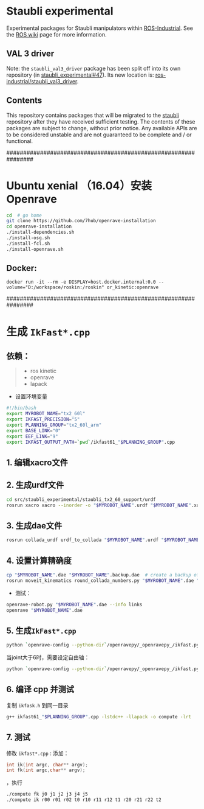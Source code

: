 # Staubli experimental

Experimental packages for Staubli manipulators within [ROS-Industrial][].
See the [ROS wiki][] page for more information.

## VAL 3 driver

Note: the `staubli_val3_driver` package has been split off into its own repository (in [staubli_experimental#47](https://github.com/ros-industrial/staubli_experimental/pull/47)). Its new location is: [ros-industrial/staubli_val3_driver](https://github.com/ros-industrial/staubli_val3_driver).

## Contents

This repository contains packages that will be migrated to the [staubli][]
repository after they have received sufficient testing. The contents of
these packages are subject to change, without prior notice. Any available
APIs are to be considered unstable and are not guaranteed to be complete
and / or functional.

[ROS-Industrial]: http://wiki.ros.org/Industrial
[ROS wiki]: http://wiki.ros.org/staubli_experimental
[staubli]: https://github.com/ros-industrial/staubli

################################################################

# Ubuntu xenial （16.04）安装 Openrave

```sh
cd  # go home 
git clone https://github.com/7hub/openrave-installation 
cd openrave-installation 
./install-dependencies.sh 
./install-osg.sh 
./install-fcl.sh 
./install-openrave.sh
```
 
 ## Docker:
 ```docker
docker run -it --rm -e DISPLAY=host.docker.internal:0.0 --volume="D:/workspace/roskin:/roskin" or_kinetic:openrave
 ```

################################################################

# 生成 `IkFast*.cpp`

## 依赖：

> - ros kinetic
> - openrave
> - lapack

* 设置环境变量

```sh
#!/bin/bash
export MYROBOT_NAME="tx2_60l"
export IKFAST_PRECISION="5"
export PLANNING_GROUP="tx2_60l_arm"
export BASE_LINK="0"
export EEF_LINK="9"
export IKFAST_OUTPUT_PATH=`pwd`/ikfast61_"$PLANNING_GROUP".cpp
```

## 1. 编辑xacro文件

## 2. 生成urdf文件

```sh
cd src/staubli_experimental/staubli_tx2_60_support/urdf
rosrun xacro xacro --inorder -o "$MYROBOT_NAME".urdf "$MYROBOT_NAME".xacro
```

## 3. 生成dae文件

```sh
rosrun collada_urdf urdf_to_collada "$MYROBOT_NAME".urdf "$MYROBOT_NAME".dae
```

## 4. 设置计算精确度 

```sh
cp "$MYROBOT_NAME".dae "$MYROBOT_NAME".backup.dae  # create a backup of your full precision dae.
rosrun moveit_kinematics round_collada_numbers.py "$MYROBOT_NAME".dae "$MYROBOT_NAME".dae "$IKFAST_PRECISION"
```

* 测试：

```sh
openrave-robot.py "$MYROBOT_NAME".dae --info links
openrave "$MYROBOT_NAME".dae
```

## 5. 生成`IkFast*.cpp`

```sh
python `openrave-config --python-dir`/openravepy/_openravepy_/ikfast.py --robot="$MYROBOT_NAME".dae --iktype=transform6d --baselink="$BASE_LINK" --eelink="$EEF_LINK" --savefile="$IKFAST_OUTPUT_PATH"
```

当joint大于6时，需要设定自由轴：

```sh
python `openrave-config --python-dir`/openravepy/_openravepy_/ikfast.py --robot="$MYROBOT_NAME".dae --iktype=transform6d --baselink="$BASE_LINK" --eelink="$EEF_LINK" --freeindex="$FREE_INDEX" --savefile="$IKFAST_OUTPUT_PATH"
```

## 6. 编译 cpp 并测试

复制 `ikfask.h` 到同一目录

```sh
g++ ikfast61_"$PLANNING_GROUP".cpp -lstdc++ -llapack -o compute -lrt
```

## 7. 测试

修改 `ikfast*.cpp` :
添加：

```c
int ik(int argc, char** argv);
int fk(int argc,char** argv); 
```

，执行

```sh
./compute fk j0 j1 j2 j3 j4 j5
./compute ik r00 r01 r02 t0 r10 r11 r12 t1 r20 r21 r22 t2 
```
